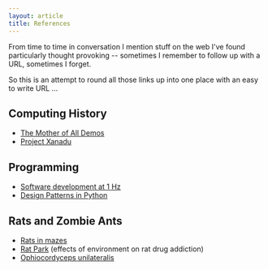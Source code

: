```yaml
---
layout: article
title: References
---
```


From time to time in conversation I mention stuff on the web I've
found particularly thought provoking --
sometimes I remember to follow up with a URL, sometimes I forget.

So this is an attempt to round all those links up into one place
with an easy to write URL ...

## Computing History

* [The Mother of All Demos](https://en.wikipedia.org/wiki/The_Mother_of_All_Demos)
* [Project Xanadu](https://en.wikipedia.org/wiki/Project_Xanadu)

## Programming

* [Software development at 1 Hz](https://hackernoon.com/software-development-at-1-hz-5530bb58fc0e)
* [Design Patterns in Python](http://norvig.com/design-patterns/)

## Rats and Zombie Ants

* [Rats in mazes](https://www.realclearscience.com/blog/2014/02/the_rat_experiment_you_dont_know_about_but_should.html)
* [Rat Park](https://en.wikipedia.org/wiki/Rat_Park) (effects of environment on rat drug addiction)
* [Ophiocordyceps unilateralis](https://www.theatlantic.com/science/archive/2017/11/how-the-zombie-fungus-takes-over-ants-bodies-to-control-their-minds/545864/)

